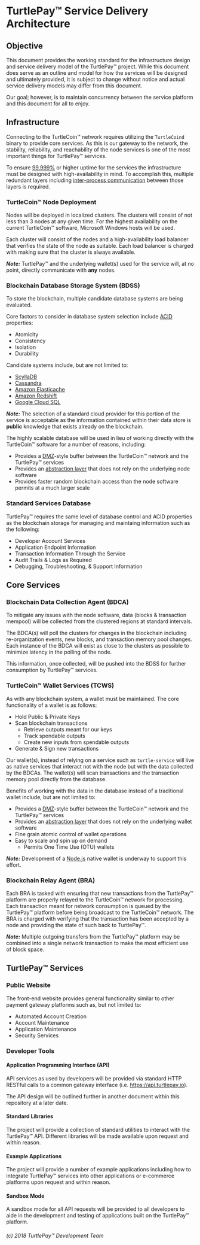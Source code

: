# TurtlePay™ Service Delivery Architecture

## Objective

This document provides the working standard for the infrastructure design and service delivery model of the TurtlePay™ project. While this document does serve as an outline and model for how the services will be designed and ultimately provided, it is subject to change without notice and actual service delivery models may differ from this document.

Our goal; however, is to maintain concurrency between the service platform and this document for all to enjoy.

## Infrastructure

Connecting to the TurtleCoin™ network requires utilizing the `TurtleCoind` binary to provide core services. As this is our gateway to the network, the stability, reliability, and reachability of the node services is one of the most important things for TurtlePay™ services.

To ensure [99.999%](https://en.wikipedia.org/wiki/High_availability#Percentage_calculation) or higher uptime for the services the infrastructure must be designed with high-availability in mind. To accomplish this, multiple redundant layers including [inter-process communication](https://en.wikipedia.org/wiki/Inter-process_communication) between those layers is required.

### TurtleCoin™ Node Deployment

Nodes will be deployed in localized clusters. The clusters will consist of not less than 3 nodes at any given time. For the highest availability on the current TurtleCoin™ software, Microsoft Windows hosts will be used.

Each cluster will consist of the nodes and a high-availability load balancer that verifies the state of the node as suitable. Each load balancer is charged with making sure that the cluster is always available.

***Note:*** TurtlePay™ and the underlying wallet(s) used for the service will, at no point, directly communicate with **any** nodes.

### Blockchain Database Storage System (BDSS)

To store the blockchain, multiple candidate database systems are being evaluated.

Core factors to consider in database system selection include [ACID](https://en.wikipedia.org/wiki/ACID_(computer_science)) properties:

* Atomicity
* Consistency
* Isolation
* Durability

Candidate systems include, but are not limited to:

* [ScyllaDB](https://www.scylladb.com/)
* [Cassandra](http://cassandra.apache.org/)
* [Amazon Elasticache](https://aws.amazon.com/elasticache/)
* [Amazon Redshift](https://aws.amazon.com/redshift/)
* [Google Cloud SQL](https://cloud.google.com/sql/)

***Note:*** The selection of a standard cloud provider for this portion of the service is acceptable as the information contained within their data store is **public** knowledge that exists already on the blockchain.

The highly scalable database will be used in lieu of working directly with the TurtleCoin™ software for a number of reasons, including:

* Provides a [DMZ](https://en.wikipedia.org/wiki/DMZ_(computing))-style buffer between the TurtleCoin™ network and the TurtlePay™ services
* Provides an [abstraction layer](https://en.wikipedia.org/wiki/Abstraction_layer) that does not rely on the underlying node software
* Provides faster random blockchain access than the node software permits at a much larger scale

### Standard Services Database

TurtlePay™ requires the same level of database control and ACID properties as the blockchain storage for managing and maintaing information such as the following:

* Developer Account Services
* Application Endpoint Information
* Transaction Information Through the Service
* Audit Trails & Logs as Required
* Debugging, Troubleshooting, & Support Information

## Core Services

### Blockchain Data Collection Agent (BDCA)

To mitigate any issues with the node software, data (blocks & transaction mempool) will be collected from the clustered regions at standard intervals.

The BDCA(s) will poll the clusters for changes in the blockchain including re-organization events, new blocks, and transaction memory pool changes. Each instance of the BDCA will exist as close to the clusters as possible to minimize latency in the polling of the node.

This information, once collected, will be pushed into the BDSS for further consumption by TurtlePay™ services.

### TurtleCoin™ Wallet Services (TCWS)

As with any blockchain system, a wallet must be maintained. The core functionality of a wallet is as follows:

* Hold Public & Private Keys
* Scan blockchain transactions
  * Retrieve outputs meant for our keys
  * Track spendable outputs
  * Create new inputs from spendable outputs
* Generate & Sign new transactions

Our wallet(s), instead of relying on a service such as `turtle-service` will live as native services that interact not with the node but with the data collected by the BDCAs. The wallet(s) will scan transactions and the transaction memory pool directly from the database.

Benefits of working with the data in the database instead of a traditional wallet include, but are not limited to:

* Provides a [DMZ](https://en.wikipedia.org/wiki/DMZ_(computing))-style buffer between the TurtleCoin™ network and the TurtlePay™ services
* Provides an [abstraction layer](https://en.wikipedia.org/wiki/Abstraction_layer) that does not rely on the underlying wallet software
* Fine grain atomic control of wallet operations
* Easy to scale and spin up on demand
  * Permits One Time Use (OTU) wallets

***Note:*** Development of a [Node.js](https://nodejs.org/) native wallet is underway to support this effort.

### Blockchain Relay Agent (BRA)

Each BRA is tasked with ensuring that new transactions from the TurtlePay™ platform are properly relayed to the TurtleCoin™ network for processing. Each transaction meant for network consumption is queued by the TurtlePay™ platform before being broadcast to the TurtleCoin™ network. The BRA is charged with verifying that the transaction has been accepted by a node and providing the state of such back to TurtlePay™.

***Note:*** Multiple outgoing transfers from the TurtlePay™ platform may be combined into a single network transaction to make the most efficient use of block space.

## TurtlePay™ Services

### Public Website

The front-end website provides general functionality similar to other payment gateway platforms such as, but not limited to:

* Automated Account Creation
* Account Maintenance
* Application Maintenance
* Security Services

### Developer Tools

#### Application Programming Interface (API)

API services as used by developers will be provided via standard HTTP RESTful calls to a common gateway interface (i.e. https://api.turtlepay.io).

The API design will be outlined further in another document within this repository at a later date.

#### Standard Libraries

The project will provide a collection of standard utilities to interact with the TurtlePay™ API. Different libraries will be made available upon request and within reason.

#### Example Applications

The project will provide a number of example applications including how to integrate TurtlePay™ services into other applications or e-commerce platforms upon request and within reason.

#### Sandbox Mode

A sandbox mode for all API requests will be provided to all developers to aide in the development and testing of applications built on the TurtlePay™ platform.

###### (c) 2018 TurtlePay™ Development Team
